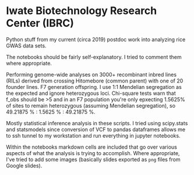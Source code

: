 # Iwate Biotechnology Research Center (IBRC)
Python stuff from my current (circa 2019) postdoc work into analyzing rice GWAS data sets. 

The notebooks should be fairly self-explanatory. I tried to comment them where appropriate.

Performing genome-wide analyses on 3000+ recombinant inbred lines (RILs) derived from crossing Hitomebore (common parent) with one of 20 founder lines. F7 generation offspring. I use 1:1 Mendelian segregation as the expected and ignore heterozygous loci. Chi-square tests warn that f_obs should be >5 and in an F7 population you're only epxecting 1.5625% of sites to remain heterozygous (assuming Mendelian segregation), so 49.21875 % : 1.5625 % : 49.21875 %.

Mostly statistical inference analysis in these scripts. I tried using scipy.stats and statsmodels since conversion of VCF to pandas dataframes allows me to ssh tunnel to my workstation and run everything in jupyter notebooks.

Within the notebooks markdown cells are included that go over various aspects of what the analysis is trying to accomplish. Where appropriate, I've tried to add some images (basically slides exported as `png` files from Google slides).
